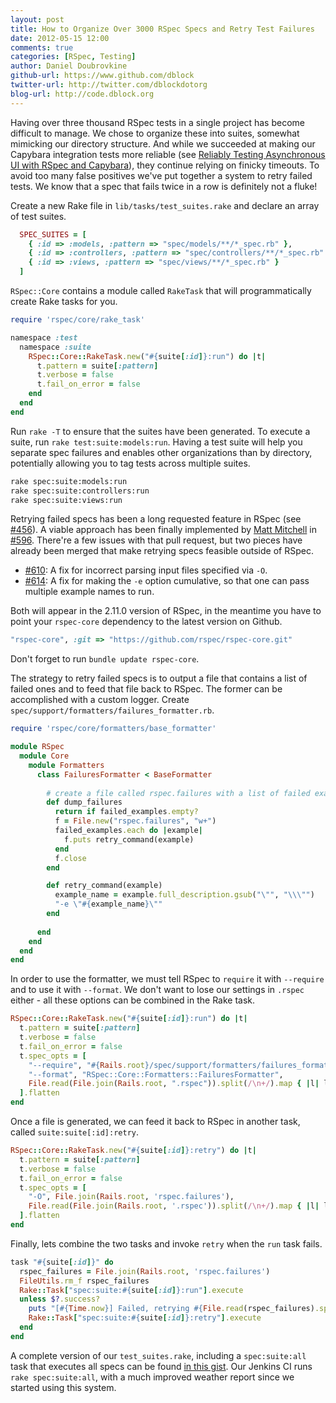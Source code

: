 ```yaml
---
layout: post
title: How to Organize Over 3000 RSpec Specs and Retry Test Failures
date: 2012-05-15 12:00
comments: true
categories: [RSpec, Testing]
author: Daniel Doubrovkine
github-url: https://www.github.com/dblock
twitter-url: http://twitter.com/dblockdotorg
blog-url: http://code.dblock.org
---
```

Having over three thousand RSpec tests in a single project has become difficult to manage. We chose to organize these into suites, somewhat mimicking our directory structure. And while we succeeded at making our Capybara integration tests more reliable (see [Reliably Testing Asynchronous UI with RSpec and Capybara](/blog/2012/02/03/reliably-testing-asynchronous-ui-w-slash-rspec-and-capybara/)), they continue relying on finicky timeouts. To avoid too many false positives we've put together a system to retry failed tests. We know that a spec that fails twice in a row is definitely not a fluke!

Create a new Rake file in `lib/tasks/test_suites.rake` and declare an array of test suites.

``` ruby lib/tasks/test_suites.rake
  SPEC_SUITES = [
    { :id => :models, :pattern => "spec/models/**/*_spec.rb" },
    { :id => :controllers, :pattern => "spec/controllers/**/*_spec.rb" },
    { :id => :views, :pattern => "spec/views/**/*_spec.rb" }
  ]
```
<!-- more -->
`RSpec::Core` contains a module called `RakeTask` that will programmatically create Rake tasks for you.

``` ruby lib/tasks/test_suites.rake
require 'rspec/core/rake_task'

namespace :test
  namespace :suite
    RSpec::Core::RakeTask.new("#{suite[:id]}:run") do |t|
      t.pattern = suite[:pattern]
      t.verbose = false
      t.fail_on_error = false
    end
  end
end
```

Run `rake -T` to ensure that the suites have been generated. To execute a suite, run `rake test:suite:models:run`. Having a test suite will help you separate spec failures and enables other organizations than by directory, potentially allowing you to tag tests across multiple suites.

``` bash
rake spec:suite:models:run
rake spec:suite:controllers:run
rake spec:suite:views:run
```

Retrying failed specs has been a long requested feature in RSpec (see [#456](https://github.com/rspec/rspec-core/issues/456)). A viable approach has been finally implemented by [Matt Mitchell](https://github.com/antifun) in [#596](https://github.com/rspec/rspec-core/pull/596). There're a few issues with that pull request, but two pieces have already been merged that make retrying specs feasible outside of RSpec.

* [#610](https://github.com/rspec/rspec-core/pull/610):
  A fix for incorrect parsing input files specified via `-O`.
* [#614](https://github.com/rspec/rspec-core/pull/614):
  A fix for making the `-e` option cumulative, so that one can pass multiple example names to run.

Both will appear in the 2.11.0 version of RSpec, in the meantime you have to point your `rspec-core` dependency to the latest version on Github.

``` ruby Gemfile
"rspec-core", :git => "https://github.com/rspec/rspec-core.git"
```

Don't forget to run `bundle update rspec-core`.

The strategy to retry failed specs is to output a file that contains a list of failed ones and to feed that file back to RSpec. The former can be accomplished with a custom logger. Create `spec/support/formatters/failures_formatter.rb`.

``` ruby spec/support/formatters/failures_formatter.rb
require 'rspec/core/formatters/base_formatter'

module RSpec
  module Core
    module Formatters
      class FailuresFormatter < BaseFormatter
        
        # create a file called rspec.failures with a list of failed examples
        def dump_failures
          return if failed_examples.empty?
          f = File.new("rspec.failures", "w+")
          failed_examples.each do |example|
            f.puts retry_command(example)
          end
          f.close
        end

        def retry_command(example)
          example_name = example.full_description.gsub("\"", "\\\"")
          "-e \"#{example_name}\""
        end
        
      end
    end
  end
end
```

In order to use the formatter, we must tell RSpec to `require` it with `--require` and to use it with `--format`. We don't want to lose our settings in `.rspec` either - all these options can be combined in the Rake task.

``` ruby lib/tasks/test_suites.rake
RSpec::Core::RakeTask.new("#{suite[:id]}:run") do |t|
  t.pattern = suite[:pattern]
  t.verbose = false
  t.fail_on_error = false
  t.spec_opts = [
    "--require", "#{Rails.root}/spec/support/formatters/failures_formatter.rb",
    "--format", "RSpec::Core::Formatters::FailuresFormatter",
    File.read(File.join(Rails.root, ".rspec")).split(/\n+/).map { |l| l.shellsplit }
  ].flatten
end
```

Once a file is generated, we can feed it back to RSpec in another task, called `suite:suite[:id]:retry`.

``` ruby lib/tasks/test_suites.rake
RSpec::Core::RakeTask.new("#{suite[:id]}:retry") do |t|
  t.pattern = suite[:pattern]
  t.verbose = false
  t.fail_on_error = false
  t.spec_opts = [
    "-O", File.join(Rails.root, 'rspec.failures'),
    File.read(File.join(Rails.root, '.rspec')).split(/\n+/).map { |l| l.shellsplit }
  ].flatten
end
```

Finally, lets combine the two tasks and invoke `retry` when the `run` task fails.

``` ruby lib/tasks/test_suites.rake
task "#{suite[:id]}" do
  rspec_failures = File.join(Rails.root, 'rspec.failures')
  FileUtils.rm_f rspec_failures
  Rake::Task["spec:suite:#{suite[:id]}:run"].execute
  unless $?.success?
    puts "[#{Time.now}] Failed, retrying #{File.read(rspec_failures).split(/\n+/).count} failure(s) in spec:suite:#{suite[:id]} ..."
    Rake::Task["spec:suite:#{suite[:id]}:retry"].execute
  end
end
```

A complete version of our `test_suites.rake`, including a `spec:suite:all` task that executes all specs can be found [in this gist](https://gist.github.com/2597305). Our Jenkins CI runs `rake spec:suite:all`, with a much improved weather report since we started using this system.
